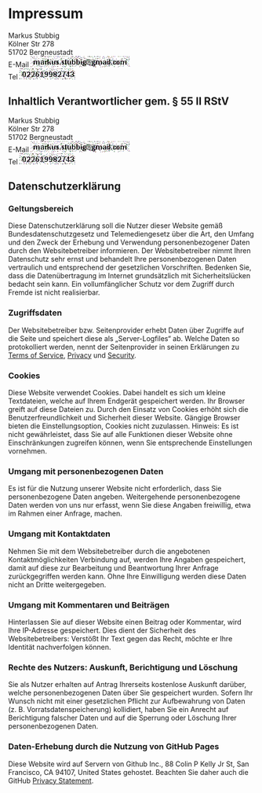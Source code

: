 # Impressum

Markus Stubbig  
K&ouml;lner Str 278  
51702 Bergneustadt  
E-Mail ![email](images/email.png)  
Tel ![tel](images/phone.png)

## Inhaltlich Verantwortlicher gem. &sect; 55 II RStV
Markus Stubbig  
K&ouml;lner Str 278  
51702 Bergneustadt  
E-Mail ![email](images/email.png)  
Tel ![tel](images/phone.png)

## Datenschutzerkl&auml;rung

### Geltungsbereich
Diese Datenschutzerkl&auml;rung soll die Nutzer dieser Website gem&auml;&szlig; Bundesdatenschutzgesetz und Telemediengesetz &uuml;ber die Art, den Umfang und den Zweck der Erhebung und Verwendung personenbezogener Daten durch den Websitebetreiber informieren.
Der Websitebetreiber nimmt Ihren Datenschutz sehr ernst und behandelt Ihre personenbezogenen Daten vertraulich und entsprechend der gesetzlichen Vorschriften.
Bedenken Sie, dass die Daten&uuml;bertragung im Internet grunds&auml;tzlich mit Sicherheitsl&uuml;cken bedacht sein kann. Ein vollumf&auml;nglicher Schutz vor dem Zugriff durch Fremde ist nicht realisierbar.

### Zugriffsdaten
Der Websitebetreiber bzw. Seitenprovider erhebt Daten &uuml;ber Zugriffe auf die Seite und speichert diese als „Server-Logfiles“ ab. Welche Daten so protokolliert werden, nennt der Seitenprovider in seinen Erkl&auml;rungen zu [Terms of Service](https://help.github.com/terms-of-service), [Privacy](https://help.github.com/privacy-policy) und [Security](https://help.github.com/security).

### Cookies
Diese Website verwendet Cookies. Dabei handelt es sich um kleine Textdateien, welche auf Ihrem Endger&auml;t gespeichert werden. Ihr Browser greift auf diese Dateien zu. Durch den Einsatz von Cookies erh&ouml;ht sich die Benutzerfreundlichkeit und Sicherheit dieser Website.
G&auml;ngige Browser bieten die Einstellungsoption, Cookies nicht zuzulassen. Hinweis: Es ist nicht gew&auml;hrleistet, dass Sie auf alle Funktionen dieser Website ohne Einschr&auml;nkungen zugreifen k&ouml;nnen, wenn Sie entsprechende Einstellungen vornehmen.

### Umgang mit personenbezogenen Daten
Es ist f&uuml;r die Nutzung unserer Website nicht erforderlich, dass Sie personenbezogene Daten angeben.
Weitergehende personenbezogene Daten werden von uns nur erfasst, wenn Sie diese Angaben freiwillig, etwa im Rahmen einer Anfrage, machen.

### Umgang mit Kontaktdaten
Nehmen Sie mit dem Websitebetreiber durch die angebotenen Kontaktm&ouml;glichkeiten Verbindung auf, werden Ihre Angaben gespeichert, damit auf diese zur Bearbeitung und Beantwortung Ihrer Anfrage zur&uuml;ckgegriffen werden kann. Ohne Ihre Einwilligung werden diese Daten nicht an Dritte weitergegeben.

### Umgang mit Kommentaren und Beitr&auml;gen
Hinterlassen Sie auf dieser Website einen Beitrag oder Kommentar, wird Ihre IP-Adresse gespeichert. Dies dient der Sicherheit des Websitebetreibers: Verst&ouml;&szlig;t Ihr Text gegen das Recht, m&ouml;chte er Ihre Identit&auml;t nachverfolgen k&ouml;nnen.

### Rechte des Nutzers: Auskunft, Berichtigung und L&ouml;schung
Sie als Nutzer erhalten auf Antrag Ihrerseits kostenlose Auskunft dar&uuml;ber, welche personenbezogenen Daten &uuml;ber Sie gespeichert wurden. Sofern Ihr Wunsch nicht mit einer gesetzlichen Pflicht zur Aufbewahrung von Daten (z. B. Vorratsdatenspeicherung) kollidiert, haben Sie ein Anrecht auf Berichtigung falscher Daten und auf die Sperrung oder L&ouml;schung Ihrer personenbezogenen Daten.

### Daten-Erhebung durch die Nutzung von GitHub Pages
Diese Website wird auf Servern von Github Inc., 88 Colin P Kelly Jr St, San Francisco, CA 94107, United States gehostet. Beachten Sie daher auch die GitHub [Privacy Statement](https://help.github.com/privacy-policy).
